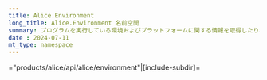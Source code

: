 ```yaml
---
title: Alice.Environment
long_title: Alice.Environment 名前空間
summary: プログラムを実行している環境およびプラットフォームに関する情報を取得したり、設定するための関数があります。
date : 2024-07-11
mt_type: namespace
---
```


="products/alice/api/alice/environment"|[include-subdir]=
